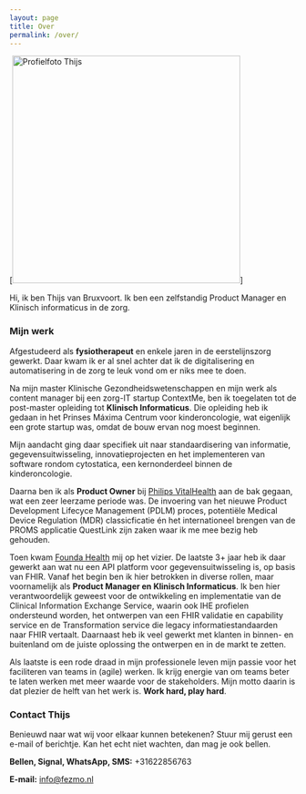 ```yaml
---
layout: page
title: Over
permalink: /over/
---
```


[<img src="{{ site.baseurl }}/images/Thijs.jpg" alt="Profielfoto Thijs" style="width: 400px;"/>]

Hi, ik ben Thijs van Bruxvoort. Ik ben een zelfstandig Product Manager en Klinisch informaticus in de zorg. 

### Mijn werk

Afgestudeerd als **fysiotherapeut** en enkele jaren in de eerstelijnszorg gewerkt. Daar kwam ik er al snel achter dat ik de digitalisering en automatisering in de zorg te leuk vond om er niks mee te doen.

Na mijn master Klinische Gezondheidswetenschappen en mijn werk als content manager bij een zorg-IT startup ContextMe, ben ik toegelaten tot de post-master opleiding tot **Klinisch Informaticus**. Die opleiding heb ik gedaan in het Prinses Máxima Centrum voor kinderoncologie, wat eigenlijk een grote startup was, omdat de bouw ervan nog moest beginnen.

Mijn aandacht ging daar specifiek uit naar standaardisering van informatie, gegevensuitwisseling, innovatieprojecten en het implementeren van software rondom cytostatica, een kernonderdeel binnen de kinderoncologie.

Daarna ben ik als **Product Owner** bij [Philips VitalHealth](https://www.philips.be/healthcare/sites/vitalhealth/homepage) aan de bak gegaan, wat een zeer leerzame periode was. De invoering van het nieuwe Product Development Lifecyce Management (PDLM) proces, potentiële Medical Device Regulation (MDR) classicficatie én het internationeel brengen van de PROMS applicatie QuestLink zijn zaken waar ik me mee bezig heb gehouden.

Toen kwam [Founda Health](https://foundahealth.com) mij op het vizier. De laatste 3+ jaar heb ik daar gewerkt aan wat nu een API platform voor gegevensuitwisseling is, op basis van FHIR. Vanaf het begin ben ik hier betrokken in diverse rollen, maar voornamelijk als **Product Manager en Klinisch Informaticus**. Ik ben hier verantwoordelijk geweest voor de ontwikkeling en implementatie van de Clinical Information Exchange Service, waarin ook IHE profielen ondersteund worden, het ontwerpen van een FHIR validatie en capability service en de Transformation service die legacy informatiestandaarden naar FHIR vertaalt.
Daarnaast heb ik veel gewerkt met klanten in binnen- en buitenland om de juiste oplossing the ontwerpen en in de markt te zetten.

Als laatste is een rode draad in mijn professionele leven mijn passie voor het faciliteren van teams in (agile) werken. Ik krijg energie van om teams beter te laten werken met meer waarde voor de stakeholders. Mijn motto daarin is dat plezier de helft van het werk is. **Work hard, play hard**.

### Contact Thijs

Benieuwd naar wat wij voor elkaar kunnen betekenen? Stuur mij gerust een e-mail of berichtje. Kan het echt niet wachten, dan mag je ook bellen.

**Bellen, Signal, WhatsApp, SMS:** +31622856763

**E-mail:** [info@fezmo.nl](mailto:info@fezmo.nl)